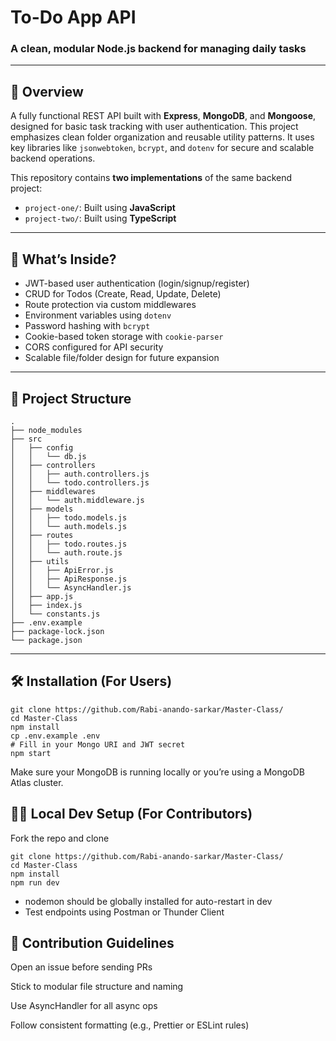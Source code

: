 # To-Do App API  
### A clean, modular Node.js backend for managing daily tasks

---

## 📌 Overview  
A fully functional REST API built with **Express**, **MongoDB**, and **Mongoose**, designed for basic task tracking with user authentication. This project emphasizes clean folder organization and reusable utility patterns. It uses key libraries like `jsonwebtoken`, `bcrypt`, and `dotenv` for secure and scalable backend operations.

This repository contains **two implementations** of the same backend project:
- `project-one/`: Built using **JavaScript**
- `project-two/`: Built using **TypeScript**

---

## 🧠 What’s Inside?  
- JWT-based user authentication (login/signup/register)  
- CRUD for Todos (Create, Read, Update, Delete)  
- Route protection via custom middlewares  
- Environment variables using `dotenv`  
- Password hashing with `bcrypt`  
- Cookie-based token storage with `cookie-parser`  
- CORS configured for API security  
- Scalable file/folder design for future expansion  

---

## 🧱 Project Structure  

```
.
├── node_modules
├── src
│   ├── config
│   │   └── db.js
│   ├── controllers
│   │   ├── auth.controllers.js
│   │   └── todo.controllers.js
│   ├── middlewares
│   │   └── auth.middleware.js
│   ├── models
│   │   ├── todo.models.js
│   │   └── auth.models.js
│   ├── routes
│   │   ├── todo.routes.js
│   │   └── auth.route.js
│   ├── utils
│   │   ├── ApiError.js
│   │   ├── ApiResponse.js
│   │   └── AsyncHandler.js
│   ├── app.js
│   ├── index.js
│   └── constants.js
├── .env.example
├── package-lock.json
└── package.json
```


---

## 🛠 Installation (For Users)  

```
git clone https://github.com/Rabi-anando-sarkar/Master-Class/
cd Master-Class  
npm install  
cp .env.example .env  
# Fill in your Mongo URI and JWT secret  
npm start
```

Make sure your MongoDB is running locally or you’re using a MongoDB Atlas cluster.

## 🧑‍💻 Local Dev Setup (For Contributors)

Fork the repo and clone
```
git clone https://github.com/Rabi-anando-sarkar/Master-Class/
cd Master-Class 
npm install  
npm run dev
```

- nodemon should be globally installed for auto-restart in dev
- Test endpoints using Postman or Thunder Client

## 🤝 Contribution Guidelines

Open an issue before sending PRs

Stick to modular file structure and naming

Use AsyncHandler for all async ops

Follow consistent formatting (e.g., Prettier or ESLint rules)

